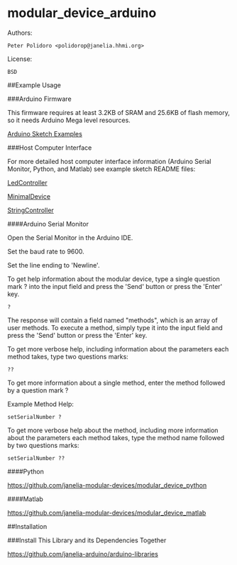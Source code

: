 modular_device_arduino
======================

Authors:

    Peter Polidoro <polidorop@janelia.hhmi.org>

License:

    BSD

##Example Usage

###Arduino Firmware

This firmware requires at least 3.2KB of SRAM and 25.6KB of flash
memory, so it needs Arduino Mega level resources.

[Arduino Sketch Examples](./examples)

###Host Computer Interface

For more detailed host computer interface information (Arduino Serial
Monitor, Python, and Matlab) see example sketch README files:

[LedController](./examples/LedController)

[MinimalDevice](./examples/MinimalDevice)

[StringController](./examples/StringController)

####Arduino Serial Monitor

Open the Serial Monitor in the Arduino IDE.

Set the baud rate to 9600.

Set the line ending to 'Newline'.

To get help information about the modular device, type a single
question mark ? into the input field and press the 'Send' button or
press the 'Enter' key.

```shell
?
```

The response will contain a field named "methods", which is an array
of user methods. To execute a method, simply type it into the input
field and press the 'Send' button or press the 'Enter' key.

To get more verbose help, including information about the parameters
each method takes, type two questions marks:

```shell
??
```

To get more information about a single method, enter the method
followed by a question mark ?

Example Method Help:

```shell
setSerialNumber ?
```

To get more verbose help about the method, including more information
about the parameters each method takes, type the method name followed
by two questions marks:

```shell
setSerialNumber ??
```

####Python

<https://github.com/janelia-modular-devices/modular_device_python>

####Matlab

<https://github.com/janelia-modular-devices/modular_device_matlab>

##Installation

###Install This Library and its Dependencies Together

<https://github.com/janelia-arduino/arduino-libraries>
